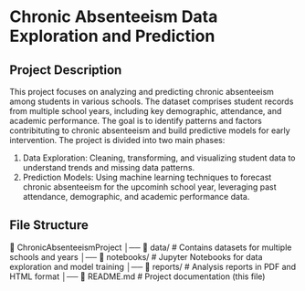 # Chronic Absenteeism Data Exploration and Prediction
## Project Description
This project focuses on analyzing and predicting chronic absenteeism among students in various schools. The dataset comprises student records from multiple school years, including key demographic, attendance, and academic performance. The goal is to identify patterns and factors contribituting to chronic absenteeism and build predictive models for early intervention.
The project is divided into two main phases:
1. Data Exploration: Cleaning, transforming, and visualizing student data to understand trends and missing data patterns.
2. Prediction Models: Using machine learning techniques to forecast chronic absenteeism for the upcominh school year, leveraging past attendance, demographic, and academic performance data.
## File Structure
📂 ChronicAbsenteeismProject
│── 📁 data/              # Contains datasets for multiple schools and years
│── 📁 notebooks/         # Jupyter Notebooks for data exploration and model training
│── 📁 reports/           # Analysis reports in PDF and HTML format
│── 📄 README.md          # Project documentation (this file)


